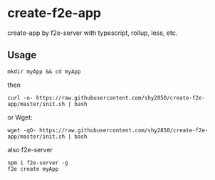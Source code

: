 # create-f2e-app
create-app by f2e-server with typescript, rollup, less, etc.

## Usage
`mkdir myApp && cd myApp`

then

```
curl -o- https://raw.githubusercontent.com/shy2850/create-f2e-app/master/init.sh | bash
```

or Wget:

```
wget -qO- https://raw.githubusercontent.com/shy2850/create-f2e-app/master/init.sh | bash
```

also f2e-server

```
npm i f2e-server -g
f2e create myApp
```
